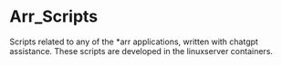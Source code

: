 # Arr_Scripts
Scripts related to any of the *arr applications, written with chatgpt assistance. These scripts are developed in the linuxserver containers.
